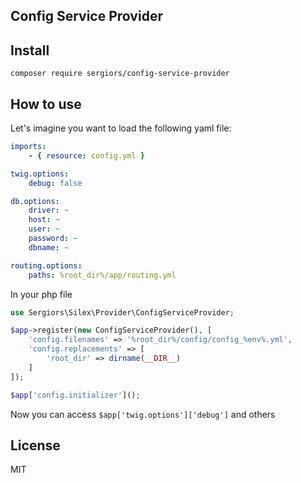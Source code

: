 Config Service Provider
-----------------------

Install
-------
```
composer require sergiors/config-service-provider
```

How to use
----------
Let's imagine you want to load the following yaml file:

```yaml
imports:
    - { resource: config.yml }

twig.options:
    debug: false

db.options:
    driver: ~
    host: ~
    user: ~
    password: ~
    dbname: ~

routing.options:
    paths: %root_dir%/app/routing.yml
```

In your php file
```php
use Sergiors\Silex\Provider\ConfigServiceProvider;

$app->register(new ConfigServiceProvider(), [
    'config.filenames' => '%root_dir%/config/config_%env%.yml',
    'config.replacements' => [
        'root_dir' => dirname(__DIR__)
    ]
]);

$app['config.initializer']();
```

Now you can access `$app['twig.options']['debug']` and others

License
-------
MIT
